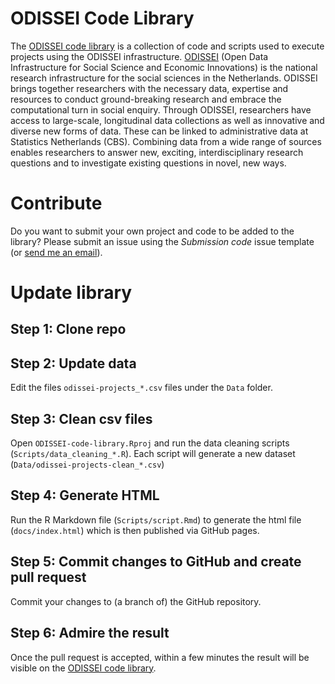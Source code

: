 # ODISSEI Code Library
The [ODISSEI code library](https://angelicamaineri.github.io/ODISSEI-code-library) is a collection of code and scripts used to execute projects using the ODISSEI infrastructure. [ODISSEI](https://odissei-data.nl/en/) (Open Data Infrastructure for Social Science and Economic Innovations) is the national research infrastructure for the social sciences in the Netherlands. ODISSEI brings together researchers with the necessary data, expertise and resources to conduct ground-breaking research and embrace the computational turn in social enquiry. Through ODISSEI, researchers have access to large-scale, longitudinal data collections as well as innovative and diverse new forms of data. These can be linked to administrative data at Statistics Netherlands (CBS). Combining data from a wide range of sources enables researchers to answer new, exciting, interdisciplinary research questions and to investigate existing questions in novel, new ways.

# Contribute
Do you want to submit your own project and code to be added to the library? Please submit an issue using the _Submission code_ issue template (or [send me an email](mailto:fairsupport@odissei-data.nl)).

# Update library
## Step 1: Clone repo

## Step 2: Update data
Edit the files `odissei-projects_*.csv` files under the `Data` folder. 

## Step 3: Clean csv files
Open `ODISSEI-code-library.Rproj` and run the data cleaning scripts (`Scripts/data_cleaning_*.R`). Each script will generate a new dataset (`Data/odissei-projects-clean_*.csv`)

## Step 4: Generate HTML 
Run the R Markdown file (`Scripts/script.Rmd`) to generate the html file (`docs/index.html`) which is then published via GitHub pages.

## Step 5: Commit changes to GitHub and create pull request
Commit your changes to (a branch  of) the GitHub repository.

## Step 6: Admire the result
Once the pull request is accepted, within a few minutes the result will be visible on the [ODISSEI code library](https://angelicamaineri.github.io/ODISSEI-code-library/). 
